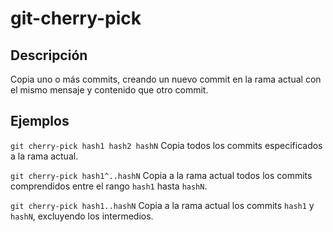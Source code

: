 # git-cherry-pick

## Descripción

Copia uno o más commits, creando un nuevo commit en la rama actual con el mismo mensaje y contenido que otro commit.

## Ejemplos

`git cherry-pick hash1 hash2 hashN`
Copia todos los commits especificados a la rama actual.

`git cherry-pick hash1^..hashN`
Copia a la rama actual todos los commits comprendidos entre el rango `hash1` hasta `hashN`.

`git cherry-pick hash1..hashN`
Copia a la rama actual los commits `hash1` y `hashN`, excluyendo los intermedios.

